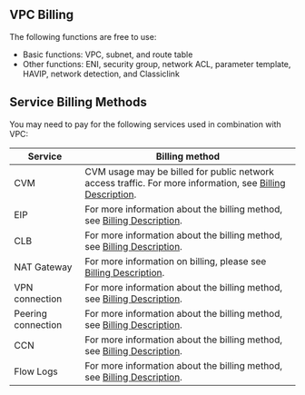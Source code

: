 ## VPC Billing
The following functions are free to use:
- Basic functions: VPC, subnet, and route table
- Other functions: ENI, security group, network ACL, parameter template, HAVIP, network detection, and Classiclink

## Service Billing Methods
You may need to pay for the following services used in combination with VPC:

| Service | Billing method | 
|---------|---------|
| CVM | CVM usage may be billed for public network access traffic. For more information, see [Billing Description](https://intl.cloud.tencent.com/document/product/213/10578). | 
| EIP| For more information about the billing method, see [Billing Description](https://cloud.tencent.com/document/product/213/17156 ). | 
| CLB | For more information about the billing method, see [Billing Description](https://intl.cloud.tencent.com/document/product/214/8848). | 
| NAT Gateway | For more information on billing, please see [Billing Description](https://cloud.tencent.com/document/product/552/18172).| 
| VPN connection |For more information about the billing method, see [Billing Description](https://cloud.tencent.com/document/product/554/18986). | 
| Peering connection | For more information about the billing method, see [Billing Description](https://cloud.tencent.com/document/product/553/18833). | 
| CCN | For more information about the billing method, see [Billing Description](https://intl.cloud.tencent.com/document/product/1003/30053). | 
| Flow Logs | For more information about the billing method, see [Billing Description](https://cloud.tencent.com/document/product/682/18963). | 

